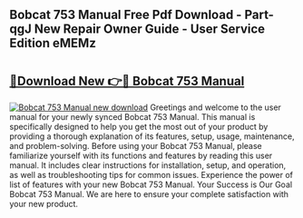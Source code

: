 ## Bobcat 753 Manual Free Pdf Download - Part-qgJ New Repair Owner Guide - User Service Edition eMEMz

# <h2><a href="http://bc57170.oget.top/?id=Bobcat+753+Manual">🔗Download New 👉🔴 Bobcat 753 Manual</a></h2>

[![Bobcat 753 Manual new download](https://i.imgur.com/5g1atiW.png)](http://bc57170.oget.top/?id=Bobcat+753+Manual)
Greetings and welcome to the user manual for your newly synced Bobcat 753 Manual. This manual is specifically designed to help you get the most out of your product by providing a thorough explanation of its features, setup, usage, maintenance, and problem-solving. Before using your Bobcat 753 Manual, please familiarize yourself with its functions and features by reading this user manual. It includes clear instructions for installation, setup, and operation, as well as troubleshooting tips for common issues. Experience the power of list of features with your new Bobcat 753 Manual. Your Success is Our Goal Bobcat 753 Manual. We are here to ensure your complete satisfaction with your new product.
